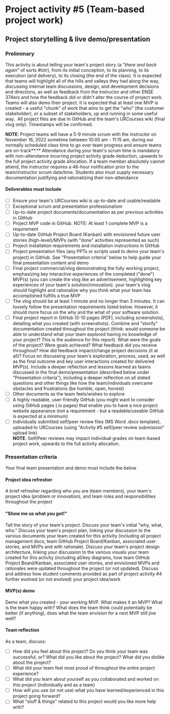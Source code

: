 # Project activity #5 (Team-based project work)

## Project storytelling & live demo/presentation

### Preliminary 

This activity is about telling your team's project story (a "_there and back again_" of sorts #lotr), from its initial conception, to its planning, to its execution (and delivery), to its closing (the end of the class). It is expected that teams will highlight all of the hills and valleys they had along the way, discussing internal team discussions, design, and development decisions and directions, as well as feedback from the instructor and other ENSE 374ers and how the feedback did or didn't alter the course of project work. Teams will also demo their project. It is expected that at least one MVP is created - a useful "chunk" of work that aims to get the "who" (the customer stakeholder), or a subset of stakeholders, up and running in some useful way.  All project files are due in GitHub and the team's URCourses wiki (final vlog only). Timestamps will be confirmed. 

**NOTE**: Project teams will have a 5-9 minute scrum with the instructor on November 16, 2022 sometime between 10:00 am - 11:15 am, during our normally scheduled class time to go over team progress and ensure teams are on-track**.** Attendance during your team's scrum time is mandatory with non-attendance incurring project activity grade deduction, upwards to the full project activity grade allocation. If a team member absolutely cannot attend, the instructor requires a 48-hour notification prior to the team/instructor scrum date/time. Students also must supply necessary documentation justifying and rationalizing their non-attendance

 #### Deliverables must include
- [ ] Ensure your team's URCourses wiki is up-to-date and usable/readable   
- [ ] Exceptional scrum and presentation professionalism  
- [ ] Up-to-date project documents/documentation as per previous activities in GitHub   
- [ ] Project MVP code in GitHub. NOTE: At least 1 complete MVP is a requirement  
- [ ] Up-to-date GitHub Project Board (Kanban) with envisioned future user stories (high-level)/MVPs (with "done" activities represented as such)   
- [ ] Project installation requirements and installation instructions in GitHub
- [ ] Project presentation files (any PPTs or scripts used to demo your team's project) in GitHub. See "Presentation criteria" below to help guide your final presentation content and demo   
- [ ] Final project commercial/vlog demonstrating the fully working project, emphasizing key interactive experiences of the completed ("done") MVP(s) (you can create the vlog like an advertisement, highlighting key experiences of your team's solution/innovation). your team's vlog should highlight and rationalize why you think what your team has accomplished fulfills a true MVP   
- [ ] The vlog should be at least 1 minute and no longer than 3 minutes. It can loosely follow the presentation requirements listed below. However, it should more focus on the why and the what of your software solution.   
- [ ] Final project report in GitHub (5-10 pages (PDF), including screenshots), detailing what you created (with screenshots). Combine and "storify" documentation created throughout the project (think: would someone be able to understand what your team explored having no knowledge of your project? This is the audience for this report). What were the goals of the project? Were goals achieved? What feedback did you receive throughout? How did feedback impact/change project decisions (it at all)? Focus on discussing your team's exploration, process, used, as well as the final outcome and key user interactions created for delivered MVP(s). Include a deeper reflection and lessons learned as teams discussed in the final demo/presentation (described below under "Presentation criteria"), including a deeper reflection on all stated questions and other things like how the team/individuals overcame obstacles and frustrations (be humble, open, honest)
- [ ] Other documents as the team feels/wishes to explore  
- [ ] A highly readable, user-friendly GitHub (you might want to consider using GitHub pages (.io pages) that enable you to have a nice project website appearance (not a requirement - but a readable/useable GitHub is expected at a minimum)   
- [ ] Individually submitted self/peer review files (MS Word .docx template), uploaded to URCourses (using "Activity #5 self/peer review submission" upload link)   
 **NOTE**: Self/Peer reviews may impact individual grades on team-based project work, upwards to the full activity allocation.   
### Presentation criteria

Your final team presentation and demo must include the below

#### Project idea refresher

A brief refresher regarding who you are (team members), your team's project idea (problem or innovation), and team roles and responsibilities throughout the project   

#### "Show me us what you got!"

Tell the story of your team's project. Discuss your team's initial "why, what, who." Discuss your team's project plan, linking your discussion to the various documents your team created for this activity (including all project management docs, team GitHub Project Board/Kanban, associated user stories, and MVPs and with rationale). Discuss your team's project design architecture, linking your discussion to the various visuals your team created for this activity (including all/key diagrams, how team GitHub Project Board/Kanban, associated user stories, and envisioned MVPs and rationales were updated throughout the project (or not updated). Discuss and address how student comments provided as part of project activity #4 further evolved (or not evolved) your project idea/work   

#### MVP(s) demo

Demo what you created - your working MVP. What makes it an MVP? What is the team happy with? What does the team think could potentially be better (if anything), does what the team envision for a next MVP still jive well?   

#### Team reflection

As a team, discuss:

- [ ] How did you feel about this project? Do you think your team was successful, or? What did you like about the project? What did you dislike about the project?   
- [ ] What did your team feel most proud of throughout the entire project experience?   
- [ ] What did you learn about yourself as you collaborated and worked on this project (individually and as a team)
- [ ] How will you use (or not use) what you have learned/experienced in this project going forward?
- [ ] What "stuff & things" related to this project would you like more help with?